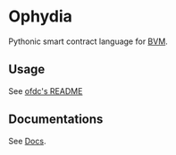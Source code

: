 # Ophydia

Pythonic smart contract language for [BVM]().

## Usage

See [ofdc's README](ofdc/README.md)


## Documentations

See [Docs](docs/).